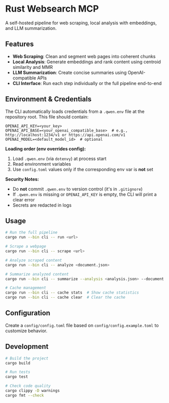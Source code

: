 # Rust Websearch MCP

A self-hosted pipeline for web scraping, local analysis with embeddings, and LLM summarization.

## Features

- **Web Scraping**: Clean and segment web pages into coherent chunks
- **Local Analysis**: Generate embeddings and rank content using centroid similarity and MMR
- **LLM Summarization**: Create concise summaries using OpenAI-compatible APIs
- **CLI Interface**: Run each step individually or the full pipeline end-to-end

## Environment & Credentials

The CLI automatically loads credentials from a `.qwen.env` file at the repository root. This file should contain:

```
OPENAI_API_KEY=<your_key>
OPENAI_API_BASE=<your_openai_compatible_base>  # e.g., http://localhost:1234/v1 or https://api.openai.com/v1
OPENAI_MODEL=<default_model_id>  # optional
```

**Loading order (env overrides config):**
1. Load `.qwen.env` (via `dotenvy`) at process start
2. Read environment variables
3. Use `config.toml` values only if the corresponding env var is **not** set

**Security Notes:**
- Do **not** commit `.qwen.env` to version control (it's in `.gitignore`)
- If `.qwen.env` is missing or `OPENAI_API_KEY` is empty, the CLI will print a clear error
- Secrets are redacted in logs

## Usage

```bash
# Run the full pipeline
cargo run --bin cli -- run <url>

# Scrape a webpage
cargo run --bin cli -- scrape <url>

# Analyze scraped content
cargo run --bin cli -- analyze <document.json>

# Summarize analyzed content
cargo run --bin cli -- summarize --analysis <analysis.json> --document <document.json>

# Cache management
cargo run --bin cli -- cache stats  # Show cache statistics
cargo run --bin cli -- cache clear  # Clear the cache
```

## Configuration

Create a `config/config.toml` file based on `config/config.example.toml` to customize behavior.

## Development

```bash
# Build the project
cargo build

# Run tests
cargo test

# Check code quality
cargo clippy -D warnings
cargo fmt --check
```